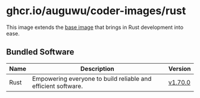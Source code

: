 # ghcr.io/auguwu/coder-images/rust
This image extends the [base image](https://github.com/auguwu/coder-images/pkgs/container/coder-images%2Fbase) that brings in Rust development into ease.

## Bundled Software
| Name | Description                                                   | Version         |
| ---- | ------------------------------------------------------------- | --------------- |
| Rust | Empowering everyone to build reliable and efficient software. | [v1.70.0][rust] |

[rust]: https://github.com/rust-lang/rust/releases/tag/1.70.0
